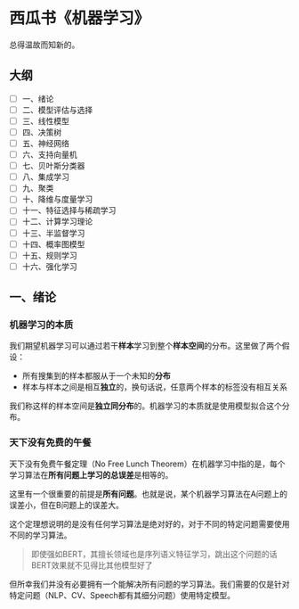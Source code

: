 # 西瓜书《机器学习》

总得温故而知新的。

## 大纲

+ [ ] 一、绪论
+ [ ] 二、模型评估与选择
+ [ ] 三、线性模型
+ [ ] 四、决策树
+ [ ] 五、神经网络
+ [ ] 六、支持向量机
+ [ ] 七、贝叶斯分类器
+ [ ] 八、集成学习
+ [ ] 九、聚类
+ [ ] 十、降维与度量学习
+ [ ] 十一、特征选择与稀疏学习
+ [ ] 十二、计算学习理论
+ [ ] 十三、半监督学习
+ [ ] 十四、概率图模型
+ [ ] 十五、规则学习
+ [ ] 十六、强化学习

## 一、绪论

### 机器学习的本质

我们期望机器学习可以通过若干**样本**学习到整个**样本空间**的分布。这里做了两个假设：

+ 所有搜集到的样本都服从于一个未知的**分布**
+ 样本与样本之间是相互**独立**的，换句话说，任意两个样本的标签没有相互关系

我们称这样的样本空间是**独立同分布**的。机器学习的本质就是使用模型拟合这个分布。

### 天下没有免费的午餐

天下没有免费午餐定理（No Free Lunch Theorem）在机器学习中指的是，每个学习算法在**所有问题上学习的总误差**是相等的。

这里有一个很重要的前提是**所有问题**。也就是说，某个机器学习算法在A问题上的误差小，但在B问题上的误差大。

这个定理想说明的是没有任何学习算法是绝对好的，对于不同的特定问题需要使用不同的学习算法。

> 即使强如BERT，其擅长领域也是序列语义特征学习，跳出这个问题的话BERT效果就不见得比其他模型好了

但所幸我们并没有必要拥有一个能解决所有问题的学习算法。我们需要的仅是针对特定问题（NLP、CV、Speech都有其细分问题）使用特定模型。

